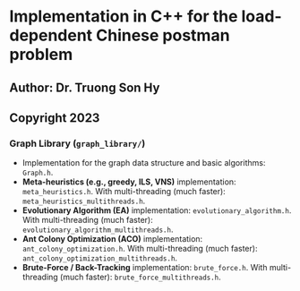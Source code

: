 # Implementation in C++ for the load-dependent Chinese postman problem
## Author: Dr. Truong Son Hy
## Copyright 2023


### Graph Library (```graph_library/```)

* Implementation for the graph data structure and basic algorithms: ```Graph.h```.
* **Meta-heuristics (e.g., greedy, ILS, VNS)** implementation: ```meta_heuristics.h```. With multi-threading (much faster): ```meta_heuristics_multithreads.h```.
* **Evolutionary Algorithm (EA)** implementation: ```evolutionary_algorithm.h```. With multi-threading (much faster): ```evolutionary_algorithm_multithreads.h```.
* **Ant Colony Optimization (ACO)** implementation: ```ant_colony_optimization.h```. With multi-threading (much faster): ```ant_colony_optimization_multithreads.h```.
* **Brute-Force / Back-Tracking** implementation: ```brute_force.h```. With multi-threading (much faster): ```brute_force_multithreads.h```.

